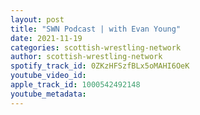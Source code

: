 ```yaml
---
layout: post
title: "SWN Podcast | with Evan Young"
date: 2021-11-19
categories: scottish-wrestling-network
author: scottish-wrestling-network
spotify_track_id: 0ZKzHFSzfBLx5oMAHI6OeK
youtube_video_id: 
apple_track_id: 1000542492148
youtube_metadata: 
---
```

